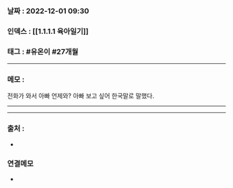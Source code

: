 ### 날짜 :  2022-12-01 09:30

### 인덱스 : [[1.1.1.1 육아일기]]

### 태그 : #유온이 #27개월

----

### 메모 :

전화가 와서 아빠 언제와? 아빠 보고 싶어 한국말로 말했다.


---



----
### 출처 :
-


### 연결메모
-
















